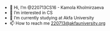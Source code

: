 - 👋 Hi, I’m @220713CS16 - Kamola Kholmirzaeva
- 👀 I’m interested in CS
- 🌱 I’m currently studying at Akfa University
- 📫 How to reach me 220713@akfauniversity.org

<!---
220713CS16/220713CS16 is a ✨ special ✨ repository because its `README.md` (this file) appears on your GitHub profile.
You can click the Preview link to take a look at your changes.
--->
